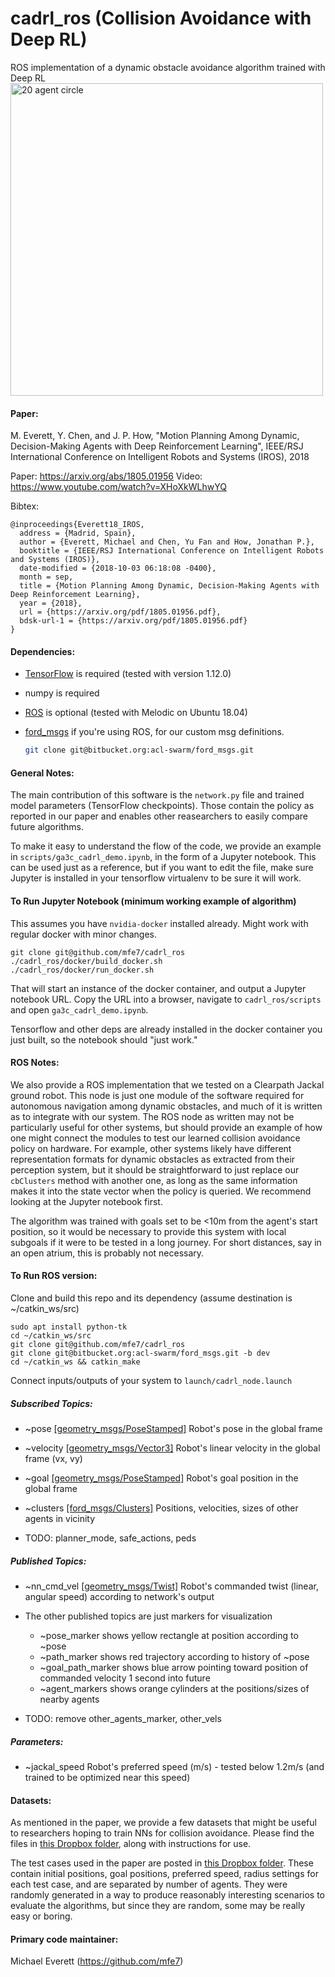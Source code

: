 # cadrl_ros (Collision Avoidance with Deep RL)

ROS implementation of a dynamic obstacle avoidance algorithm trained with Deep RL
<img src="misc/A3C_20agents_0.png" width="500" alt="20 agent circle">

#### Paper:

M. Everett, Y. Chen, and J. P. How, "Motion Planning Among Dynamic, Decision-Making Agents with Deep Reinforcement Learning", IEEE/RSJ International Conference on Intelligent Robots and Systems (IROS), 2018

Paper: https://arxiv.org/abs/1805.01956
Video: https://www.youtube.com/watch?v=XHoXkWLhwYQ

Bibtex:
```
@inproceedings{Everett18_IROS,
  address = {Madrid, Spain},
  author = {Everett, Michael and Chen, Yu Fan and How, Jonathan P.},
  booktitle = {IEEE/RSJ International Conference on Intelligent Robots and Systems (IROS)},
  date-modified = {2018-10-03 06:18:08 -0400},
  month = sep,
  title = {Motion Planning Among Dynamic, Decision-Making Agents with Deep Reinforcement Learning},
  year = {2018},
  url = {https://arxiv.org/pdf/1805.01956.pdf},
  bdsk-url-1 = {https://arxiv.org/pdf/1805.01956.pdf}
}
```

#### Dependencies:

* [TensorFlow](https://www.tensorflow.org/) is required (tested with version 1.12.0)

* numpy is required

* [ROS](http://wiki.ros.org/) is optional (tested with Melodic on Ubuntu 18.04)

* [ford_msgs](https://bitbucket.org/acl-swarm/ford_msgs/src/master/) if you're using ROS, for our custom msg definitions.

  ```sh
  git clone git@bitbucket.org:acl-swarm/ford_msgs.git
  ```

#### General Notes:
The main contribution of this software is the `network.py` file and trained model parameters (TensorFlow checkpoints).
Those contain the policy as reported in our paper and enables other reasearchers to easily compare future algorithms.

To make it easy to understand the flow of the code, we provide an example in `scripts/ga3c_cadrl_demo.ipynb`, in the form of a Jupyter notebook. This can be used just as a reference, but if you want to edit the file, make sure Jupyter is installed in your tensorflow virtualenv to be sure it will work.

#### To Run Jupyter Notebook (minimum working example of algorithm)

This assumes you have `nvidia-docker` installed already. Might work with regular docker with minor changes.

```
git clone git@github.com/mfe7/cadrl_ros
./cadrl_ros/docker/build_docker.sh
./cadrl_ros/docker/run_docker.sh
```

That will start an instance of the docker container, and output a Jupyter notebook URL. Copy the URL into a browser, navigate to `cadrl_ros/scripts` and open `ga3c_cadrl_demo.ipynb`.

Tensorflow and other deps are already installed in the docker container you just built, so the notebook should "just work."

#### ROS Notes:

We also provide a ROS implementation that we tested on a Clearpath Jackal ground robot.
This node is just one module of the software required for autonomous navigation among dynamic obstacles, and much of it is written as to integrate with our system.
The ROS node as written may not be particularly useful for other systems, but should provide an example of how one might connect the modules to test our learned collision avoidance policy on hardware.
For example, other systems likely have different representation formats for dynamic obstacles as extracted from their perception system, but it should be straightforward to just replace our `cbClusters` method with another one, as long as the same information makes it into the state vector when the policy is queried.
We recommend looking at the Jupyter notebook first.

The algorithm was trained with goals set to be <10m from the agent's start position, so it would be necessary to provide this system with local subgoals if it were to be tested in a long journey.
For short distances, say in an open atrium, this is probably not necessary.


#### To Run ROS version:
Clone and build this repo and its dependency (assume destination is ~/catkin_ws/src)
```
sudo apt install python-tk
cd ~/catkin_ws/src
git clone git@github.com/mfe7/cadrl_ros
git clone git@bitbucket.org:acl-swarm/ford_msgs.git -b dev
cd ~/catkin_ws && catkin_make
```

Connect inputs/outputs of your system to `launch/cadrl_node.launch`

##### Subscribed Topics:
* ~pose [[geometry_msgs/PoseStamped]](http://docs.ros.org/api/geometry_msgs/html/msg/PoseStamped.html)
	Robot's pose in the global frame

* ~velocity [[geometry_msgs/Vector3]](http://docs.ros.org/kinetic/api/geometry_msgs/html/msg/Vector3.html)
	Robot's linear velocity in the global frame (vx, vy)

* ~goal [[geometry_msgs/PoseStamped]](http://docs.ros.org/api/geometry_msgs/html/msg/PoseStamped.html)
	Robot's goal position in the global frame

* ~clusters [[ford_msgs/Clusters]]()
	Positions, velocities, sizes of other agents in vicinity

* TODO: planner_mode, safe_actions, peds

##### Published Topics:
* ~nn_cmd_vel [[geometry_msgs/Twist]](http://docs.ros.org/api/geometry_msgs/html/msg/Twist.html)
	Robot's commanded twist (linear, angular speed) according to network's output

* The other published topics are just markers for visualization
	* ~pose_marker shows yellow rectangle at position according to ~pose
	* ~path_marker shows red trajectory according to history of ~pose
	* ~goal_path_marker shows blue arrow pointing toward position of commanded velocity 1 second into future
	* ~agent_markers shows orange cylinders at the positions/sizes of nearby agents

* TODO: remove other_agents_marker, other_vels

##### Parameters:
* ~jackal_speed
	Robot's preferred speed (m/s) - tested below 1.2m/s (and trained to be optimized near this speed)
	
#### Datasets:
As mentioned in the paper, we provide a few datasets that might be useful to researchers hoping to train NNs for collision avoidance.
Please find the files in [this Dropbox folder](https://www.dropbox.com/sh/yu1spzhhj8c9akl/AAALo8yXSfQ1nxaU2KFRGWuTa?dl=0), along with instructions for use.

The test cases used in the paper are posted in [this Dropbox folder](https://www.dropbox.com/sh/58uodr11pke8yi0/AACPrZQr8wFWyNlETIFDCc7Pa?dl=0).
These contain initial positions, goal positions, preferred speed, radius settings for each test case, and are separated by number of agents.
They were randomly generated in a way to produce reasonably interesting scenarios to evaluate the algorithms, but since they are random, some may be really easy or boring.

#### Primary code maintainer:
Michael Everett (https://github.com/mfe7)
